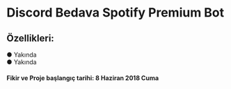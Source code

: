 <html>
<body>
<h1>Discord Bedava Spotify Premium Bot</h1>
<h2>Özellikleri:</h2>
<p> ● Yakında<br/> ● Yakında</p>
<h4>Fikir ve Proje başlangıç tarihi: 8 Haziran 2018 Cuma</h4>
</body>
</html>
